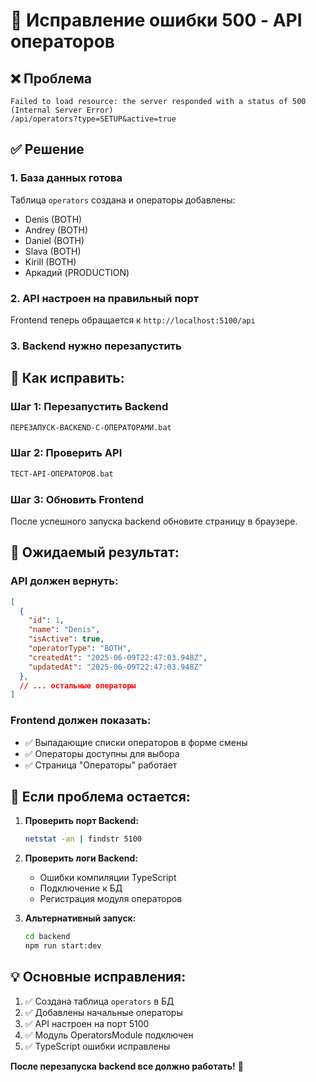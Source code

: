 # 🔧 Исправление ошибки 500 - API операторов

## ❌ Проблема
```
Failed to load resource: the server responded with a status of 500 (Internal Server Error)
/api/operators?type=SETUP&active=true
```

## ✅ Решение

### 1. **База данных готова**
Таблица `operators` создана и операторы добавлены:
- Denis (BOTH)
- Andrey (BOTH) 
- Daniel (BOTH)
- Slava (BOTH)
- Kirill (BOTH)
- Аркадий (PRODUCTION)

### 2. **API настроен на правильный порт**
Frontend теперь обращается к `http://localhost:5100/api`

### 3. **Backend нужно перезапустить**

## 🚀 Как исправить:

### Шаг 1: Перезапустить Backend
```bash
ПЕРЕЗАПУСК-BACKEND-С-ОПЕРАТОРАМИ.bat
```

### Шаг 2: Проверить API
```bash
ТЕСТ-API-ОПЕРАТОРОВ.bat
```

### Шаг 3: Обновить Frontend
После успешного запуска backend обновите страницу в браузере.

## 🎯 Ожидаемый результат:

### API должен вернуть:
```json
[
  {
    "id": 1,
    "name": "Denis",
    "isActive": true,
    "operatorType": "BOTH",
    "createdAt": "2025-06-09T22:47:03.948Z",
    "updatedAt": "2025-06-09T22:47:03.948Z"
  },
  // ... остальные операторы
]
```

### Frontend должен показать:
- ✅ Выпадающие списки операторов в форме смены
- ✅ Операторы доступны для выбора
- ✅ Страница "Операторы" работает

## 🐛 Если проблема остается:

1. **Проверить порт Backend:**
   ```bash
   netstat -an | findstr 5100
   ```

2. **Проверить логи Backend:**
   - Ошибки компиляции TypeScript
   - Подключение к БД
   - Регистрация модуля операторов

3. **Альтернативный запуск:**
   ```bash
   cd backend
   npm run start:dev
   ```

## 💡 Основные исправления:

1. ✅ Создана таблица `operators` в БД
2. ✅ Добавлены начальные операторы  
3. ✅ API настроен на порт 5100
4. ✅ Модуль OperatorsModule подключен
5. ✅ TypeScript ошибки исправлены

**После перезапуска backend все должно работать!** 🚀
